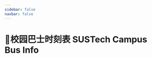 ```yaml
---
sidebar: false
navbar: false
---
```

# 🚌校园巴士时刻表 SUSTech Campus Bus Info

<ClientOnly>
  <TabView :isMapTabEnabled="false"></TabView>
</ClientOnly>
